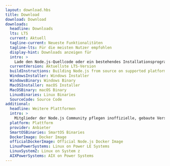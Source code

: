 ```yaml
---
layout: download.hbs
title: Download
download: Download
downloads:
  headline: Downloads
  lts: LTS
  current: Aktuell
  tagline-current: Neueste Funktionalitäten
  tagline-lts: Für die meisten Nutzer empfohlen
  display-hint: Downloads anzeigen für
  intro: >
    Lade den Node.js-Quellcode oder ein bestehendes Installationsprogramm für deine Plattform herunter und beginne gleich mit der Entwicklung.
  currentVersion: Aktuellste LTS-Version
  buildInstructions: Building Node.js from source on supported platforms
  WindowsInstaller: Windows Installer
  WindowsBinary: Windows Binary
  MacOSInstaller: macOS Installer
  MacOSBinary: macOS Binary
  LinuxBinaries: Linux Binaries
  SourceCode: Source Code
additional:
  headline: Weitere Plattformen
  intro: >
    Mitglieder der Node.js Community pflegen inoffizielle, gebaute Versionen von Node.js für weitere Plattformen. Beachte, dass solche Versionen nicht vom Node.js-Kernteam unterstützt werden und daher eventuell noch nicht auf dem selben Level wie die aktuelle Node.js-Version sind.
  platform: Plattform
  provider: Anbieter
  SmartOSBinaries: SmartOS Binaries
  DockerImage: Docker Image
  officialDockerImage: Official Node.js Docker Image
  LinuxPowerSystems: Linux on Power LE Systems
  LinuxSystemZ: Linux on System z
  AIXPowerSystems: AIX on Power Systems
---
```


